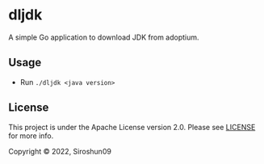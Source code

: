 # dljdk

A simple Go application to download JDK from adoptium.

## Usage

- Run `./dljdk <java version>`

## License

This project is under the Apache License version 2.0. Please see [LICENSE](LICENSE) for more info.

Copyright © 2022, Siroshun09
